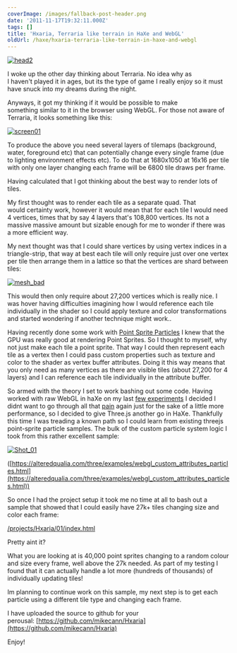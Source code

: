 ```yaml
---
coverImage: /images/fallback-post-header.png
date: '2011-11-17T19:32:11.000Z'
tags: []
title: 'Hxaria, Terraria like terrain in HaXe and WebGL'
oldUrl: /haxe/hxaria-terraria-like-terrain-in-haxe-and-webgl
---
```


[![](/wp-content/uploads/2011/11/head2.jpg "head2")](/wp-content/uploads/2011/11/head2.jpg)

I woke up the other day thinking about Terraria. No idea why as I haven't played it in ages, but its the type of game I really enjoy so it must have snuck into my dreams during the night.

<!-- more -->

Anyways, it got my thinking if it would be possible to make something similar to it in the browser using WebGL. For those not aware of Terraria, it looks something like this:

[![](/wp-content/uploads/2011/11/screen01.jpg "screen01")](/wp-content/uploads/2011/11/screen01.jpg)

To produce the above you need several layers of tilemaps (background, water, foreground etc) that can potentially change every single frame (due to lighting environment effects etc). To do that at 1680x1050 at 16x16 per tile with only one layer changing each frame will be 6800 tile draws per frame.

Having calculated that I got thinking about the best way to render lots of tiles.

My first thought was to render each tile as a separate quad. That would certainty work, however it would mean that for each tile I would need 4 vertices, times that by say 4 layers that's 108,800 vertices. Its not a massive massive amount but sizable enough for me to wonder if there was a more efficient way.

My next thought was that I could share vertices by using vertex indices in a triangle-strip, that way at best each tile will only require just over one vertex per tile then arrange them in a lattice so that the vertices are shard between tiles:

[![](/wp-content/uploads/2011/11/mesh_bad.png "mesh_bad")](/wp-content/uploads/2011/11/mesh_bad.png)

This would then only require about 27,200 vertices which is really nice. I was hover having difficulties imagining how I would reference each tile individually in the shader so I could apply texture and color transformations and started wondering if another technique might work..

Having recently done some work with [Point Sprite Particles](/posts/terrainicles-webgl-haxe/) I knew that the GPU was really good at rendering Point Sprites. So I thought to myself, why not just make each tile a point sprite. That way I could then represent each tile as a vertex then I could pass custom properties such as texture and color to the shader as vertex buffer attributes. Doing it this way means that you only need as many vertices as there are visible tiles (about 27,200 for 4 layers) and I can reference each tile individually in the attribute buffer.

So armed with the theory I set to work bashing out some code. Having worked with raw WebGL in haXe on my last [few experiments](/posts/gpu-state-preserving-particle-systems-with-webgl-haxe/) I decided I didnt want to go through all that [pain](/posts/why-developing-for-webgl-sucks/) again just for the sake of a little more performance, so I decided to give Three.js another go in HaXe. Thankfully this time I was treading a known path so I could learn from existing threejs point-sprite particle samples. The bulk of the custom particle system logic I took from this rather excellent sample:

[![](/wp-content/uploads/2011/11/Shot_01.png "Shot_01")](https://alteredqualia.com/three/examples/webgl_custom_attributes_particles.html)

([https://alteredqualia.com/three/examples/webgl_custom_attributes_particles.html](https://alteredqualia.com/three/examples/webgl_custom_attributes_particles.html))

So once I had the project setup it took me no time at all to bash out a sample that showed that I could easily have 27k+ tiles changing size and color each frame:

[/projects/Hxaria/01/index.html](/projects/Hxaria/01/index.html)

Pretty aint it?

What you are looking at is 40,000 point sprites changing to a random colour and size every frame, well above the 27k needed. As part of my testing I found that it can actually handle a lot more (hundreds of thousands) of individually updating tiles!

Im planning to continue work on this sample, my next step is to get each particle using a different tile type and changing each frame.

I have uploaded the source to github for your perousal: [https://github.com/mikecann/Hxaria](https://github.com/mikecann/Hxaria)

Enjoy!
